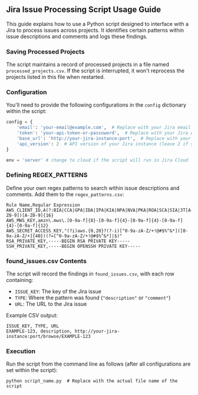 ## Jira Issue Processing Script Usage Guide

This guide explains how to use a Python script designed to interface with a Jira  to process issues across projects. It identifies certain patterns within issue descriptions and comments and logs these findings.

### Saving Processed Projects
The script maintains a record of processed projects in a file named `processed_projects.csv`. If the script is interrupted, it won't reprocess the projects listed in this file when restarted.

### Configuration
You'll need to provide the following configurations in the `config` dictionary within the script:

```python
config = {
    'email': 'your-email@example.com',  # Replace with your Jira email
    'token': 'your-api-token-or-passoword',  # Replace with your Jira API token (if Cloud) or your user Password (if Data Center)
    'base_url': 'http://your-jira-instance:port',  # Replace with your Jira instance URL
    'api_version': 2  # API version of your Jira instance (leave 2 if server, 3 if cloud
}

env = 'server' # change to cloud if the script will run in Jira Cloud

```

### Defining REGEX_PATTERNS
Define your own regex patterns to search within issue descriptions and comments. Add them to the `regex_patterns.csv`:

```csv
Rule Name,Regular Expression
AWS_CLIENT_ID,A(?:BIA|CCA|GPA|IDA|IPA|KIA|NPA|NVA|PKA|ROA|SCA|SIA|3T[A-Z0-9])[A-Z0-9]{16}
AWS_MWS_KEY,amzn\.mws\.[0-9a-f]{8}-[0-9a-f]{4}-[0-9a-f]{4}-[0-9a-f]{4}-[0-9a-f]{12}
AWS_SECRET_ACCESS_KEY,"(?i)aws.{0,20}?(?-i)[^0-9a-zA-Z/+!@#$%^&*]([0-9a-zA-Z/+]{40})(?=[^0-9a-zA-Z/+!@#$%^&*]|$)"
RSA_PRIVATE_KEY,-----BEGIN RSA PRIVATE KEY-----
SSH_PRIVATE_KEY,-----BEGIN OPENSSH PRIVATE KEY-----
```

### found_issues.csv Contents
The script will record the findings in `found_issues.csv`, with each row containing:

- `ISSUE_KEY`: The key of the Jira issue
- `TYPE`: Where the pattern was found (`"description"` or `"comment"`)
- `URL`: The URL to the Jira issue

Example CSV output:

```csv
ISSUE_KEY, TYPE, URL
EXAMPLE-123, description, http://your-jira-instance:port/browse/EXAMPLE-123
```

### Execution
Run the script from the command line as follows (after all configurations are set within the script):

```shell
python script_name.py  # Replace with the actual file name of the script
```
